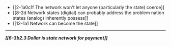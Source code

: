 - [[2-1a0c1f The network won't let anyone (particularly the state) coerce]]
- [[8-2d Network states (digital) can probably address the problem nation states (analog) inherently possess]]
- [[12-1a1 Network can become the state]]
---
***[[6-3b2.3 Dollar is state network for payment]]***